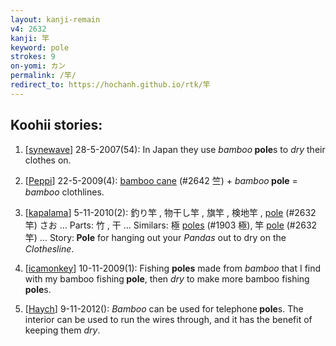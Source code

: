 ```yaml
---
layout: kanji-remain
v4: 2632
kanji: 竿
keyword: pole
strokes: 9
on-yomi: カン
permalink: /竿/
redirect_to: https://hochanh.github.io/rtk/竿
---
```


## Koohii stories: 

1) [<a href="http://kanji.koohii.com/profile/synewave">synewave</a>] 28-5-2007(54): In Japan they use <em>bamboo</em><strong> pole</strong>s to <em>dry</em> their clothes on.

2) [<a href="http://kanji.koohii.com/profile/Peppi">Peppi</a>] 22-5-2009(4): <a href="../v4/2642.html">bamboo cane</a> (#2642 竺) + <em>bamboo</em><strong> pole</strong> = <em>bamboo</em> clothlines.

3) [<a href="http://kanji.koohii.com/profile/kapalama">kapalama</a>] 5-11-2010(2): 釣り竿 , 物干し竿 , 旗竿 , 検地竿 , <a href="../v4/2632.html">pole</a> (#2632 竿) さお ... Parts: 竹 , 干 ... Similars: 極 <a href="../v4/1903.html">poles</a> (#1903 極), 竿 <a href="../v4/2632.html">pole</a> (#2632 竿) ... Story:<strong> Pole</strong> for hanging out your <em>Pandas</em> out to dry on the <em>Clothesline</em>.

4) [<a href="http://kanji.koohii.com/profile/icamonkey">icamonkey</a>] 10-11-2009(1): Fishing <strong>poles</strong> made from <em>bamboo</em> that I find with my bamboo fishing<strong> pole</strong>, then <em>dry</em> to make more bamboo fishing<strong> pole</strong>s.

5) [<a href="http://kanji.koohii.com/profile/Haych">Haych</a>] 9-11-2012(): <em>Bamboo</em> can be used for telephone<strong> pole</strong>s. The interior can be used to run the wires through, and it has the benefit of keeping them <em>dry</em>.

